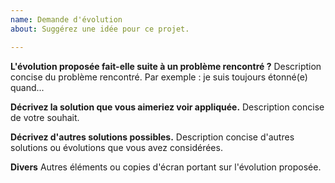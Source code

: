```yaml
---
name: Demande d'évolution
about: Suggérez une idée pour ce projet.

---
```


**L'évolution proposée fait-elle suite à un problème rencontré ?**
Description concise du problème rencontré. Par exemple : je suis toujours étonné(e) quand...

**Décrivez la solution que vous aimeriez voir appliquée.**
Description concise de votre souhait.

**Décrivez d'autres solutions possibles.**
Description concise d'autres solutions ou évolutions que vous avez considérées.

**Divers**
Autres éléments ou copies d'écran portant sur l'évolution proposée.
